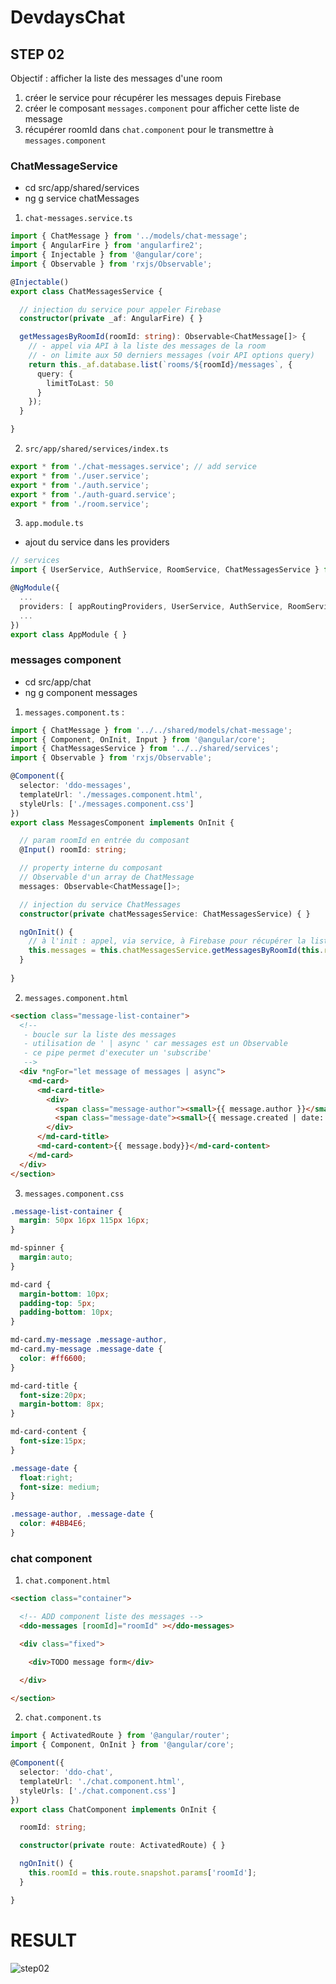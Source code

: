# DevdaysChat

## STEP 02

Objectif : afficher la liste des messages d'une room

1. créer le service pour récupérer les messages depuis Firebase
2. créer le composant `messages.component` pour afficher cette liste de message
3. récupérer roomId dans `chat.component` pour le transmettre à `messages.component`

### ChatMessageService

- cd src/app/shared/services
- ng g service chatMessages

1. `chat-messages.service.ts`

```typescript
import { ChatMessage } from '../models/chat-message';
import { AngularFire } from 'angularfire2';
import { Injectable } from '@angular/core';
import { Observable } from 'rxjs/Observable';

@Injectable()
export class ChatMessagesService {

  // injection du service pour appeler Firebase
  constructor(private _af: AngularFire) { }

  getMessagesByRoomId(roomId: string): Observable<ChatMessage[]> {
    // - appel via API à la liste des messages de la room
    // - on limite aux 50 derniers messages (voir API options query)
    return this._af.database.list(`rooms/${roomId}/messages`, {
      query: {
        limitToLast: 50
      }
    });
  }

}
``` 

2. `src/app/shared/services/index.ts`

```typescript
export * from './chat-messages.service'; // add service
export * from './user.service';
export * from './auth.service';
export * from './auth-guard.service';
export * from './room.service';
```

3. `app.module.ts`
- ajout du service dans les providers

```typescript
// services
import { UserService, AuthService, RoomService, ChatMessagesService } from './shared/services';

@NgModule({
  ...
  providers: [ appRoutingProviders, UserService, AuthService, RoomService, ChatMessagesService ],
  ...
})
export class AppModule { }
``` 


### messages component

- cd src/app/chat
- ng g component messages

1. `messages.component.ts` :

```typescript
import { ChatMessage } from '../../shared/models/chat-message';
import { Component, OnInit, Input } from '@angular/core';
import { ChatMessagesService } from '../../shared/services';
import { Observable } from 'rxjs/Observable';

@Component({
  selector: 'ddo-messages',
  templateUrl: './messages.component.html',
  styleUrls: ['./messages.component.css']
})
export class MessagesComponent implements OnInit {

  // param roomId en entrée du composant
  @Input() roomId: string;

  // property interne du composant
  // Observable d'un array de ChatMessage 
  messages: Observable<ChatMessage[]>;

  // injection du service ChatMessages
  constructor(private chatMessagesService: ChatMessagesService) { }

  ngOnInit() {
    // à l'init : appel, via service, à Firebase pour récupérer la liste des messages de la room 
    this.messages = this.chatMessagesService.getMessagesByRoomId(this.roomId);
  }
 
}
```

2. `messages.component.html`

```html
<section class="message-list-container">
  <!-- 
   - boucle sur la liste des messages
   - utilisation de ' | async ' car messages est un Observable
   - ce pipe permet d'executer un 'subscribe'
   -->
  <div *ngFor="let message of messages | async">
    <md-card>
      <md-card-title>
        <div>
          <span class="message-author"><small>{{ message.author }}</small></span>
          <span class="message-date"><small>{{ message.created | date:'dd/MM/yy HH:mm' }}</small></span>
        </div>
      </md-card-title>
      <md-card-content>{{ message.body}}</md-card-content>
    </md-card>
  </div>
</section>
```

3. `messages.component.css`

```css
.message-list-container {
  margin: 50px 16px 115px 16px;
}

md-spinner {
  margin:auto;
}

md-card {
  margin-bottom: 10px;
  padding-top: 5px;
  padding-bottom: 10px;
}

md-card.my-message .message-author, 
md-card.my-message .message-date {
  color: #ff6600;
}

md-card-title {
  font-size:20px;
  margin-bottom: 8px;
}

md-card-content {
  font-size:15px;
}

.message-date {
  float:right;
  font-size: medium;
}

.message-author, .message-date {
  color: #4BB4E6;
}
```

### chat component

1. `chat.component.html`

```html
<section class="container">

  <!-- ADD component liste des messages -->
  <ddo-messages [roomId]="roomId" ></ddo-messages>

  <div class="fixed">

    <div>TODO message form</div>

  </div>

</section>
```

2. `chat.component.ts`

```typescript
import { ActivatedRoute } from '@angular/router';
import { Component, OnInit } from '@angular/core';

@Component({
  selector: 'ddo-chat',
  templateUrl: './chat.component.html',
  styleUrls: ['./chat.component.css']
})
export class ChatComponent implements OnInit {

  roomId: string;

  constructor(private route: ActivatedRoute) { }

  ngOnInit() {
    this.roomId = this.route.snapshot.params['roomId'];
  }

}
```

# RESULT
![step02](./step02.png)